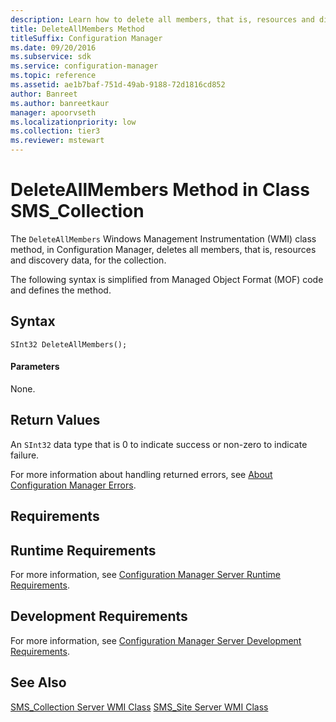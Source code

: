 ```yaml
---
description: Learn how to delete all members, that is, resources and discovery data, for a collection using the DeleteAllMembers class method.
title: DeleteAllMembers Method
titleSuffix: Configuration Manager
ms.date: 09/20/2016
ms.subservice: sdk
ms.service: configuration-manager
ms.topic: reference
ms.assetid: ae1b7baf-751d-49ab-9188-72d1816cd852
author: Banreet
ms.author: banreetkaur
manager: apoorvseth
ms.localizationpriority: low
ms.collection: tier3
ms.reviewer: mstewart
---
```

# DeleteAllMembers Method in Class SMS_Collection
The `DeleteAllMembers` Windows Management Instrumentation (WMI) class method, in Configuration Manager, deletes all members, that is, resources and discovery data, for the collection.

 The following syntax is simplified from Managed Object Format (MOF) code and defines the method.

## Syntax

```
SInt32 DeleteAllMembers();
```

#### Parameters
 None.

## Return Values
 An  `SInt32` data type that is 0 to indicate success or non-zero to indicate failure.

 For more information about handling returned errors, see [About Configuration Manager Errors](../../../../../develop/core/understand/about-configuration-manager-errors.md).

## Requirements

## Runtime Requirements
 For more information, see [Configuration Manager Server Runtime Requirements](../../../../../develop/core/reqs/server-runtime-requirements.md).

## Development Requirements
 For more information, see [Configuration Manager Server Development Requirements](../../../../../develop/core/reqs/server-development-requirements.md).

## See Also
 [SMS_Collection Server WMI Class](../../../../../develop/reference/core/clients/collections/sms_collection-server-wmi-class.md)
 [SMS_Site Server WMI Class](../../../../../develop/reference/core/servers/configure/sms_site-server-wmi-class.md)
